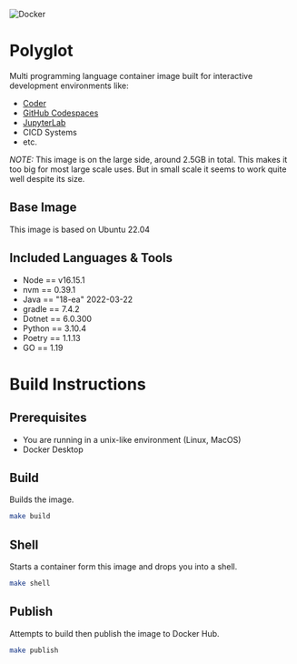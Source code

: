 ![Docker](https://github.com/jpwhite3/polyglot/workflows/Docker/badge.svg)

# Polyglot

Multi programming language container image built for interactive development environments like:

- [Coder](https://coder.com)
- [GitHub Codespaces](https://github.com/features/codespaces)
- [JupyterLab](https://jupyter.org)
- CICD Systems
- etc.

_NOTE:_ This image is on the large side, around 2.5GB in total. This makes it too big for most large scale uses. But in small scale it seems to work quite well despite its size.

## Base Image

This image is based on Ubuntu 22.04

## Included Languages & Tools

- Node == v16.15.1
- nvm == 0.39.1
- Java == "18-ea" 2022-03-22
- gradle == 7.4.2
- Dotnet == 6.0.300
- Python == 3.10.4
- Poetry == 1.1.13
- GO == 1.19

# Build Instructions

## Prerequisites

- You are running in a unix-like environment (Linux, MacOS)
- Docker Desktop

## Build

Builds the image.

```bash
make build
```

## Shell

Starts a container form this image and drops you into a shell.

```bash
make shell
```

## Publish

Attempts to build then publish the image to Docker Hub.

```bash
make publish
```
